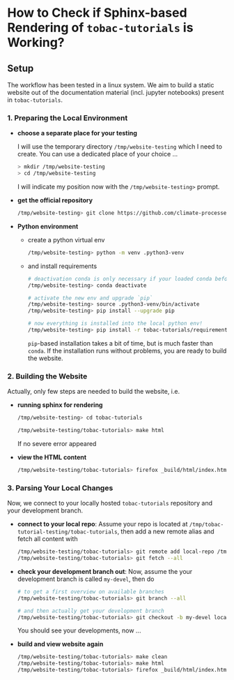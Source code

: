 
# How to Check if Sphinx-based Rendering of `tobac-tutorials` is Working?

## Setup 

The workflow has been tested in a linux system. We aim to build a static website out of the documentation material (incl. jupyter notebooks) present in `tobac-tutorials`.


### 1. Preparing the Local Environment

* **choose a separate place for your testing**

  I will use the temporary directory `/tmp/website-testing` which I need to create. You can use a dedicated place of your choice ...
  
  ```bash
  > mkdir /tmp/website-testing
  > cd /tmp/website-testing
  ```
  I will indicate my position now with the `/tmp/website-testing>` prompt.

* **get the official repository**

  ```bash
  /tmp/website-testing> git clone https://github.com/climate-processes/tobac-tutorials
  ```
  
* **Python environment**
    * create a python virtual env
        ```bash
        /tmp/website-testing> python -m venv .python3-venv
        ```
        
    * and install requirements
        ```bash
        # deactivation conda is only necessary if your loaded conda before ...
        /tmp/website-testing> conda deactivate

        # activate the new env and upgrade `pip`
        /tmp/website-testing> source .python3-venv/bin/activate
        /tmp/website-testing> pip install --upgrade pip
        
        # now everything is installed into the local python env!
        /tmp/website-testing> pip install -r tobac-tutorials/requirements.txt

        ```
        `pip`-based installation takes a bit of time, but is much faster than `conda`. If the installation runs without problems, you are ready to build the website.


### 2. Building the Website

Actually, only few steps are needed to build the website, i.e.


* **running sphinx for rendering**

    ```bash
    /tmp/website-testing> cd tobac-tutorials

    /tmp/website-testing/tobac-tutorials> make html
    ```
    
    If no severe error appeared
    
    
* **view the HTML content**

    ```bash
    /tmp/website-testing/tobac-tutorials> firefox _build/html/index.html
    ```


### 3. Parsing Your Local Changes

Now, we connect to your locally hosted `tobac-tutorials` repository and your development branch.

* **connect to your local repo**: 
    Assume your repo is located at `/tmp/tobac-tutorial-testing/tobac-tutorials`, then add a new remote alias and fetch all content with

    ```bash
    /tmp/website-testing/tobac-tutorials> git remote add local-repo /tmp/tobac-tutorial-testing/tobac-tutorials
    /tmp/website-testing/tobac-tutorials> git fetch --all
    ```    
* **check your development branch out**:
    Now, assume the your development branch is called `my-devel`, then do
  
    ```bash
    # to get a first overview on available branches
    /tmp/website-testing/tobac-tutorials> git branch --all
    
    # and then actually get your development branch
    /tmp/website-testing/tobac-tutorials> git checkout -b my-devel local-repo/my-devel
    ```
    
    You should see your developments, now ...
    
* **build and view website again**

    ```bash    
    /tmp/website-testing/tobac-tutorials> make clean
    /tmp/website-testing/tobac-tutorials> make html
    /tmp/website-testing/tobac-tutorials> firefox _build/html/index.html
    ```

